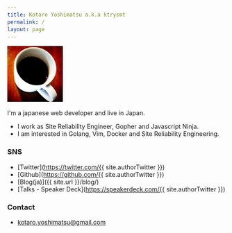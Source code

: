 ```yaml
---
title: Kotaro Yoshimatsu a.k.a ktrysmt 
permalink: /
layout: page
---
```


<img src="/assets/images/avatar.png" style="width:128px;">

I'm a japanese web developer and live in Japan.  
- I work as Site Reliability Engineer, Gopher and Javascript Ninja. 
- I am interested in Golang, Vim, Docker and Site Reliability Engineering.

### SNS

- [Twitter](https://twitter.com/{{ site.authorTwitter }})
- [Github](https://github.com/{{ site.authorTwitter }})
- [Blog(ja)]({{ site.url }}/blog/)
- [Talks - Speaker Deck](https://speakerdeck.com/{{ site.authorTwitter }})

### Contact

- kotaro.yoshimatsu@gmail.com

